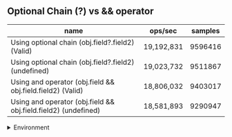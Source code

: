 ## Optional Chain (?) vs && operator

|name|ops/sec|samples|
|-|-|-|
|Using optional chain (obj.field?.field2) (Valid)|19,192,831|9596416|
|Using optional chain (obj.field?.field2) (undefined)|19,023,732|9511867|
|Using and operator (obj.field && obj.field.field2) (Valid)|18,806,032|9403017|
|Using and operator (obj.field && obj.field.field2) (undefined)|18,581,893|9290947|


<details>
<summary>Environment</summary>

* __Machine:__ linux x64 | 4 vCPUs | 7.6GB Mem
* __Run:__ Wed Sep 25 2024 21:13:56 GMT+0000 (Coordinated Universal Time)
</details>

<!--
{"environment":{"platform":"linux","arch":"x64","cpus":4,"totalMemory":7.597896575927734},"benchmarks":[{"name":"Using optional chain (obj.field?.field2) (Valid)","opsSec":19192831.34736922,"samples":9596416},{"name":"Using optional chain (obj.field?.field2) (undefined)","opsSec":19023732.36370447,"samples":9511867},{"name":"Using and operator (obj.field && obj.field.field2) (Valid)","opsSec":18806032.38244203,"samples":9403017},{"name":"Using and operator (obj.field && obj.field.field2) (undefined)","opsSec":18581893.702816688,"samples":9290947}]}-->
